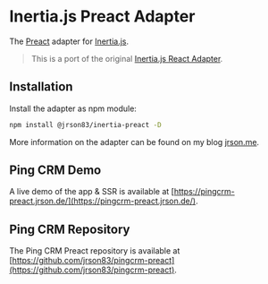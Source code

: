 # Inertia.js Preact Adapter

The [Preact](https://preactjs.com/) adapter for
[Inertia.js](https://inertiajs.com).

> This is a port of the original
> [Inertia.js React Adapter](https://github.com/inertiajs/inertia).

## Installation

Install the adapter as npm module:

```bash
npm install @jrson83/inertia-preact -D
```

More information on the adapter can be found on my blog
[jrson.me](https://jrson.me).

## Ping CRM Demo

A live demo of the app & SSR is available at
[https://pingcrm-preact.jrson.de/](https://pingcrm-preact.jrson.de/).

## Ping CRM Repository

The Ping CRM Preact repository is available at
[https://github.com/jrson83/pingcrm-preact](https://github.com/jrson83/pingcrm-preact).
